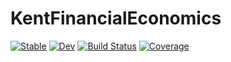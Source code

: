# KentFinancialEconomics

[![Stable](https://img.shields.io/badge/docs-stable-blue.svg)](https://alfredjmduncan.github.io/KentFinancialEconomics.jl/stable)
[![Dev](https://img.shields.io/badge/docs-dev-blue.svg)](https://alfredjmduncan.github.io/KentFinancialEconomics.jl/dev)
[![Build Status](https://travis-ci.com/alfredjmduncan/KentFinancialEconomics.jl.svg?branch=master)](https://travis-ci.com/alfredjmduncan/KentFinancialEconomics.jl)
[![Coverage](https://codecov.io/gh/alfredjmduncan/KentFinancialEconomics.jl/branch/master/graph/badge.svg)](https://codecov.io/gh/alfredjmduncan/KentFinancialEconomics.jl)

